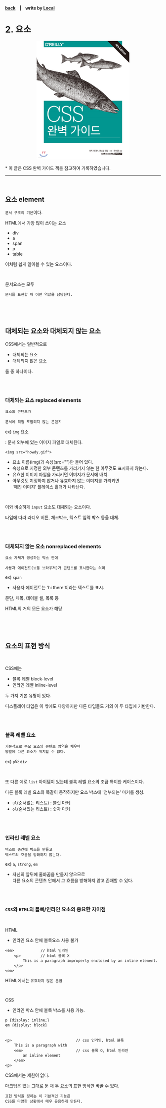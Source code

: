 <p>

#### [back](../../../README.md) &nbsp;&nbsp; | &nbsp;&nbsp; write by [Local](https://github.com/blocallee)

</p>

# 2. 요소

<p align="center">
    <img src="../../images/main.jpeg" width=300px>
<p> * 이 글은 CSS 완벽 가이드 책을 참고하여 기록하였습니다. </p>
</p>

---

<br>

## 요소 element

<p>

`문서 구조의 기본`이다.</P>

<p>HTML에서 가장 많이 쓰이는 요소</p>

- div
- a
- span
- p
- table

<p>이처럼 쉽게 알아볼 수 있는 요소이다.</p>

<br>

<p>문서요소는 모두</p>

```
문서를 표현할 때 어떤 역할을 담당한다.
```

<br>
<br>
<br>

## 대체되는 요소와 대체되지 않는 요소

<p>CSS에서는 일반적으로</p>

- 대체되는 요소
- 대체되지 않은 요소

<p>둘 중 하나이다.</p>

<br>
<br>

### 대체되는 요소 replaced elements

```
요소의 콘텐츠가

문서에 직접 포함되지 않는 콘텐츠
```

<p>

ex) `img` 요소</p>

<p>: 문서 외부에 있는 이미지 파일로 대체된다.</p>

```
<img src="howdy.gif">
```

- 요소 이름(img)과 속성(src="")만 들어 있다.
- 속성으로 지정한 외부 콘텐츠를 가리키지 않는 한 아무것도 표시하지 않는다.
- 유효한 이미지 파일을 가리키면 이미지가 문서에 배치.
- 아무것도 지정하지 않거나 유효하지 않는 이미지를 가리키면<br>
  '깨진 이미지' 플레이스 홀더가 나타난다.

<br>

<p>

이와 비슷하게 `input` 요소도 대체되는 요소이다.</p>

<p>타입에 따라 라디오 버튼, 체크박스, 텍스트 입력 박스 등올 대체.</p>

<br>
<br>

### 대체되지 않는 요소 nonreplaced elements

```
요소 자체가 생성하는 박스 안에

사용자 에이전트(보통 브라우저)가 콘텐츠를 표시한다는 의미
```

<p>

ex) `span` </p>

- 사용자 에이전트는 'hi there'이라는 텍스트를 표시.

<p>문단, 제목, 테이블 셀, 목록 등</p>
<p>HTML의 거의 모든 요소가 해당</p>

<br>
<br>
<br>

## 요소의 표현 방식

<br>

<p>CSS에는</p>

- 블록 레벨 block-level
- 인라인 레벨 inline-level

<p>두 가지 기본 유형이 있다.</p>

디스플레이 타입은 이 밖에도 다양하지만
다른 타입들도 거의 이 두 타입에 기반한다.

<br>
<br>

### 블록 레벨 요소

```
기본적으로 부모 요소의 콘텐츠 영역을 채우며
양옆에 다른 요소가 위치할 수 없다.
```

ex) `p`와 `div`

<br>

<p>

또 다른 예로 `list` 아이템이 있는데 블록 레벨 요소의 조금 특이한 케이스이다.</p>

<p>다른 블록 레벨 요소와 똑같이 동작하지만 요소 박스에 '첨부되는' 마커를 생성.</p>

- `ul`(순서없는 리스트) : 블릿 마커
- `ol`(순서있는 리스트) : 숫자 마커

<br>
<br>

### 인라인 레벨 요소

```
텍스트 중간에 박스를 만들고
텍스트의 흐름을 방해하지 않는다.
```

ex) `a`, `strong`, `em`

- 자신의 앞뒤에 줄바꿈을 만들지 않으므로 <br>
  다른 요소의 콘텐츠 안에서 그 흐름을 방해하지 않고 존재할 수 있다.

<br>
<br>

### `CSS`와 `HTML`의 블록/인라인 요소의 중요한 차이점

<br>

HTML

- 인라인 요소 안에 블록요소 사용 불가

```
<em>            // html 인라인
    <p>         // html 블록 X
        This is a paragraph improperly enclosed by an inline element.
    </p>
<em>
```

<p>

HTML에서는 `유효하지 않은 문법`</p>

<p> </p>

<br>

CSS

- 인라인 박스 안에 블록 박스를 사용 가능.

```
p {display: inline;}
em {display: block}


<p>                             // css 인라인, html 블록
    This is a paragraph with
    <em>                        // css 블록 O, html 인라인
        an inline element
    </em>
<p>
```

<p>CSS에서는 제한이 없다.</p>
<p>마크업은 있는 그대로 둔 채 두 요소의 표현 방식만 바꿀 수 있다.</p>

```
표현 방식을 정하는 이 기본적인 기능은
CSS를 다양한 상황에서 매우 유용하게 만든다.
```
